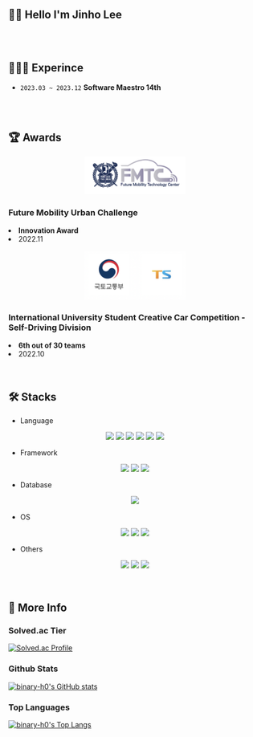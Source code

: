 <h2> 👋🏻 Hello I'm Jinho Lee </h2>

<br/><br/><h2> 🧑🏻‍💻 Experince </h2>

- `2023.03 ~ 2023.12` **Software Maestro 14th**

<br/><br/><h2> 🏆 Awards </h2>

<div align=center>
    <div>
        <img src="./img/fmtc.png" alt="FMTC" width=200px>
        <div align=left>
            <h3><strong>Future Mobility Urban Challenge</strong></h3>
            <li><strong>Innovation Award</strong></li>
            <li>2022.11</li>
        </div>
    </div>
    <br/>
    <div>
        <img src="./img/iscc.png" alt="ISCC" width=200px>
        <div align=left>
            <h3><strong>International University Student Creative Car Competition - Self-Driving Division</strong></h3>
            <li><strong>6th out of 30 teams</strong></li>
            <li>2022.10</li>
        </div>
    </div>
    
</div>
<br/><br/><h2> 🛠️ Stacks </h2>

- Language

<div align=center>
    <img src="https://img.shields.io/badge/Python-14354C?style=for-the-badge&logo=python&logoColor=white"/>
    <img src="https://img.shields.io/badge/C-00599C?style=for-the-badge&logo=c&logoColor=white"/>
    <img src="https://img.shields.io/badge/C%2B%2B-00599C?style=for-the-badge&logo=c%2B%2B&logoColor=white"/>
    <img src="https://img.shields.io/badge/Java-ED8B00?style=for-the-badge&logo=openjdk&logoColor=white"/>
    <img src="https://img.shields.io/badge/Go-00ADD8?style=for-the-badge&logo=go&logoColor=white"/>
    <img src="https://img.shields.io/badge/Rust-000000?style=for-the-badge&logo=rust&logoColor=white"/>
</div>

- Framework

<div align=center>
    <img src="https://img.shields.io/badge/Spring-6DB33F?style=for-the-badge&logo=spring&logoColor=white"/>
    <img src="https://img.shields.io/badge/Django-092E20?style=for-the-badge&logo=django&logoColor=white"/>
    <img src="https://img.shields.io/badge/Flutter-02569B?style=for-the-badge&logo=flutter&logoColor=white"/>
</div>

- Database

<div align=center>
    <img src="https://img.shields.io/badge/MySQL-00000F?style=for-the-badge&logo=mysql&logoColor=white"/>
</div>

- OS

<div align=center>
    <img src="https://img.shields.io/badge/Debian-A81D33?style=for-the-badge&logo=debian&logoColor=white"/>
    <img src="https://img.shields.io/badge/Ubuntu-E95420?style=for-the-badge&logo=ubuntu&logoColor=white"/>
    <img src="https://img.shields.io/badge/Linux-FCC624?style=for-the-badge&logo=linux&logoColor=black"/>
</div>

- Others

<div align=center>
    <img src="https://img.shields.io/badge/HTML5-E34F26?style=for-the-badge&logo=html5&logoColor=white"/>
    <img src="https://img.shields.io/badge/CSS3-1572B6?style=for-the-badge&logo=css3&logoColor=white"/>
    <img src="https://img.shields.io/badge/Amazon_AWS-232F3E?style=for-the-badge&logo=amazon-aws&logoColor=white"/>
</div>
<br/><br/><h2> 📝 More Info </h2>

### Solved.ac Tier

[![Solved.ac Profile](http://mazassumnida.wtf/api/v2/generate_badge?boj=piggyda12)](https://solved.ac/piggyda12/)

### Github Stats

[![binary-h0's GitHub stats](https://github-readme-stats.vercel.app/api?username=binary-h0&count_private=true&show_icons=true&bg_color=0,CDF0EA,F9F9F9,F7DBF0,BEAEE2)](https://github.com/anuraghazra/github-readme-stats)

### Top Languages

[![binary-h0's Top Langs](https://github-readme-stats.vercel.app/api/top-langs/?username=binary-h0&layout=compact&bg_color=0,CDF0EA,F9F9F9,F7DBF0,BEAEE2)](https://github.com/anuraghazra/github-readme-stats)

